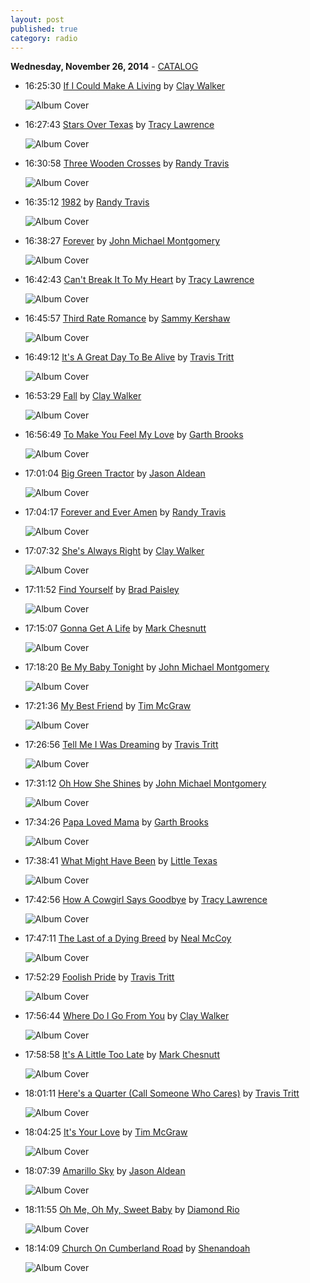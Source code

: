 ```yaml
---
layout: post
published: true
category: radio
---
```


**Wednesday, November 26, 2014** - [CATALOG](/2014/11/26/George-Strait-radio-catalog)

*   16:25:30  [If I Could Make A Living](http://goo.gl/tPwJma) by [Clay Walker](http://www.last.fm/music/Clay+Walker)

    ![Album Cover](http://images.amazon.com/images/P/B000007NCJ.01._SCMZZZZZZZ_.jpg "Greatest Hits")

*   16:27:43  [Stars Over Texas](http://goo.gl/CwVNfP) by [Tracy Lawrence](http://www.last.fm/music/Tracy+Lawrence)

    ![Album Cover](http://images.amazon.com/images/P/B000009UPK.01.MZZZZZZZ.jpg "The Best of Tracy Lawrence")

*   16:30:58  [Three Wooden Crosses](http://goo.gl/s7dlJn) by [Randy Travis](http://www.last.fm/music/Randy+Travis)

    ![Album Cover](http://userserve-ak.last.fm/serve/174s/37675555.jpg "Three Wooden Crosses: The Inspirational Hits of Randy Travis")

*   16:35:12  [1982](http://goo.gl/joJBqs) by [Randy Travis](http://www.last.fm/music/Randy+Travis)

    ![Album Cover](http://userserve-ak.last.fm/serve/174s/44419507.jpg "Greatest Hits Volume One")

*   16:38:27  [Forever](http://goo.gl/LzzF0i) by [John Michael Montgomery](http://www.last.fm/music/John+Michael+Montgomery)

    ![Album Cover](http://userserve-ak.last.fm/serve/174s/29923305.jpg "Time Flies")

*   16:42:43  [Can't Break It To My Heart](http://goo.gl/gEwczo) by [Tracy Lawrence](http://www.last.fm/music/Tracy+Lawrence)

    ![Album Cover](http://images.amazon.com/images/P/B000009UPK.01.MZZZZZZZ.jpg "The Best of Tracy Lawrence")

*   16:45:57  [Third Rate Romance](http://goo.gl/4Rrp5z) by [Sammy Kershaw](http://www.last.fm/music/Sammy+Kershaw)

    ![Album Cover](http://images.amazon.com/images/P/B000001EHG.01.MZZZZZZZ.jpg "The Hits: Chapter 1")

*   16:49:12  [It's A Great Day To Be Alive](http://goo.gl/lqC7E5) by [Travis Tritt](http://www.last.fm/music/Travis+Tritt)

    ![Album Cover](http://userserve-ak.last.fm/serve/174s/61814865.jpg "Down The Road I Go")

*   16:53:29  [Fall](http://goo.gl/62Yf3x) by [Clay Walker](http://www.last.fm/music/Clay+Walker)

    ![Album Cover](http://userserve-ak.last.fm/serve/174s/96984957.jpg "Best Of")

*   16:56:49  [To Make You Feel My Love](http://goo.gl/0NuXJy) by [Garth Brooks](http://www.last.fm/music/Garth+Brooks)

    ![Album Cover](http://userserve-ak.last.fm/serve/174s/9699265.jpg "The Ultimate Hits [Disc 1]")

*   17:01:04  [Big Green Tractor](http://goo.gl/gXDsqp) by [Jason Aldean](http://www.last.fm/music/Jason+Aldean)

    ![Album Cover](http://userserve-ak.last.fm/serve/174s/78300004.png "Wide Open")

*   17:04:17  [Forever and Ever Amen](http://goo.gl/8npZPm) by [Randy Travis](http://www.last.fm/music/Randy+Travis)

    ![Album Cover](http://userserve-ak.last.fm/serve/174s/34699365.jpg "I Told You So: The Ultimate Hits Of Randy Travis")

*   17:07:32  [She's Always Right](http://goo.gl/ycNwYA) by [Clay Walker](http://www.last.fm/music/Clay+Walker)

    ![Album Cover](http://userserve-ak.last.fm/serve/174s/78346616.jpg "The Platinum Collection")

*   17:11:52  [Find Yourself](http://goo.gl/Awfhyx) by [Brad Paisley](http://www.last.fm/music/Brad+Paisley)

    ![Album Cover](http://userserve-ak.last.fm/serve/174s/90631043.jpg "Cars")

*   17:15:07  [Gonna Get A Life](http://goo.gl/XS7ta2) by [Mark Chesnutt](http://www.last.fm/music/Mark+Chesnutt)

    ![Album Cover](http://images.amazon.com/images/P/B000002P43.02._SCMZZZZZZZ_.jpg "Greatest Hits")

*   17:18:20  [Be My Baby Tonight](http://goo.gl/6Aqf42) by [John Michael Montgomery](http://www.last.fm/music/John+Michael+Montgomery)

    ![Album Cover](http://images.amazon.com/images/P/B000002JEU.01._SCMZZZZZZZ_.jpg "Greatest Hits")

*   17:21:36  [My Best Friend](http://goo.gl/StswB0) by [Tim McGraw](http://www.last.fm/music/Tim+McGraw)

    ![Album Cover](http://userserve-ak.last.fm/serve/174s/72196272.png "Greatest Hits")

*   17:26:56  [Tell Me I Was Dreaming](http://goo.gl/zRZNW4) by [Travis Tritt](http://www.last.fm/music/Travis+Tritt)

    ![Album Cover](http://userserve-ak.last.fm/serve/174s/51535427.jpg "Greatest Hits: From the Beginning")

*   17:31:12  [Oh How She Shines](http://goo.gl/O9PfSR) by [John Michael Montgomery](http://www.last.fm/music/John+Michael+Montgomery)

    ![Album Cover](http://images.amazon.com/images/P/B000002IXN.01.MZZZZZZZ.jpg "Kickin' It Up")

*   17:34:26  [Papa Loved Mama](http://goo.gl/ZpSyh5) by [Garth Brooks](http://www.last.fm/music/Garth+Brooks)

    ![Album Cover](http://userserve-ak.last.fm/serve/174s/90085689.jpg "The Hits")

*   17:38:41  [What Might Have Been](http://goo.gl/3wFefv) by [Little Texas](http://www.last.fm/music/Little+Texas)

    ![Album Cover](http://images.amazon.com/images/P/B000002MJY.01.MZZZZZZZ.jpg "Big Time")

*   17:42:56  [How A Cowgirl Says Goodbye](http://goo.gl/z3YKmW) by [Tracy Lawrence](http://www.last.fm/music/Tracy+Lawrence)

    ![Album Cover](http://userserve-ak.last.fm/serve/174s/90268567.jpg "Then And Now: The Hits Collection")

*   17:47:11  [The Last of a Dying Breed](http://goo.gl/CL0U5G) by [Neal McCoy](http://www.last.fm/music/Neal+McCoy)

    ![Album Cover](http://userserve-ak.last.fm/serve/174s/75937424.jpg "That's Life")

*   17:52:29  [Foolish Pride](http://goo.gl/srte0O) by [Travis Tritt](http://www.last.fm/music/Travis+Tritt)

    ![Album Cover](http://userserve-ak.last.fm/serve/174s/51535427.jpg "Greatest Hits: From the Beginning")

*   17:56:44  [Where Do I Go From You](http://goo.gl/ZYatxX) by [Clay Walker](http://www.last.fm/music/Clay+Walker)

    ![Album Cover](http://userserve-ak.last.fm/serve/174s/47471339.jpg "She Won't Be Lonely Long")

*   17:58:58  [It's A Little Too Late](http://goo.gl/k7BLS5) by [Mark Chesnutt](http://www.last.fm/music/Mark+Chesnutt)

    ![Album Cover](http://images.amazon.com/images/P/B000002P43.02._SCMZZZZZZZ_.jpg "Greatest Hits")

*   18:01:11  [Here's a Quarter (Call Someone Who Cares)](http://goo.gl/YVZ8e4) by [Travis Tritt](http://www.last.fm/music/Travis+Tritt)

    ![Album Cover](http://userserve-ak.last.fm/serve/174s/51535427.jpg "Greatest Hits: From the Beginning")

*   18:04:25  [It's Your Love](http://goo.gl/GrZ76x) by [Tim McGraw](http://www.last.fm/music/Tim+McGraw)

    ![Album Cover](http://userserve-ak.last.fm/serve/174s/86131485.jpg "Tim McGraw & Friends")

*   18:07:39  [Amarillo Sky](http://goo.gl/mfxKt6) by [Jason Aldean](http://www.last.fm/music/Jason+Aldean)

    ![Album Cover](http://userserve-ak.last.fm/serve/174s/78296898.png "Jason Aldean")

*   18:11:55  [Oh Me, Oh My, Sweet Baby](http://goo.gl/dsSZhn) by [Diamond Rio](http://www.last.fm/music/Diamond+Rio)

    ![Album Cover](http://userserve-ak.last.fm/serve/174s/92245913.jpg "16 Biggest Hits")

*   18:14:09  [Church On Cumberland Road](http://goo.gl/TzVqsS) by [Shenandoah](http://www.last.fm/music/Shenandoah)

    ![Album Cover](http://userserve-ak.last.fm/serve/174s/91093981.jpg "15 Favorites")

